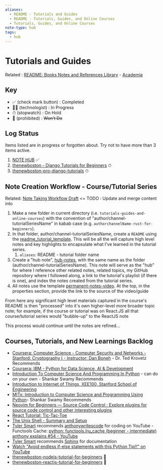 ```yaml
---
aliases:
  - README - Tutorials and Guides
  - README - Tutorials, Guides, and Online Courses
  - Tutorials, Guides, and Online Courses
note-type: hub
tags:
  - hub
---
```


# Tutorials and Guides

Related : [README: Books Notes and References Library](../Book%20Notes%20and%20References%20Library%20📚/README.md) - [Academia](../4-hub-notes-🚉/Academia.md)

## Key

- ✅ (check mark button) : Completed
- 🧑‍💻 (technologist) : In Progress
- ⏱ (stopwatch) : On Hold
- 🚫 (prohibited) : ~~Won't Do~~

## Log Status

Items listed are in progress or forgotten about. Try not to have more than 3 items active.

1. [NOTE HUB](LeetCode%20Interview%20Crash%20Course%20Data%20Structures%20and%20Algorithms/NOTE%20HUB.md) ✅
2. [thenewboston - Django Tutorials for Beginners](thenewboston-django-tutorial-for-beginners/thenewboston-django-tutorial-for-beginners.md) ⏱
3. [thenewboston-pro-django-tutorials](thenewboston-pro-django-tutorials/thenewboston-pro-django-tutorials.md) ⏱

## Note Creation Workflow - Course/Tutorial Series

Related: [Note Taking Workflow Draft](../_inbox/Note%20Taking%20Workflow%20Draft.md) <= TODO : Update and merge content into

1. Make a new folder in current directory (i.e. `tutorials-guides-and-online-courses`)
   with the convention of "author/channel-tutorialSeriesName" in kabab case
   (e.g. `authorchannelName-rust-for-beginners`).
2. In that folder, author/channel-tutorialSeriesName, create a `README` using
   the [readme_tutorial_template](../_templates/readme_tutorial_template.md).
   This will be all the will capture high level notes and key highlights to
   encapsulate what I've learned in the tutorial series.
   1. `aliases`: README - tutorial folder name
3. Create a "hub note", [hub-notes](../_templates/hub-notes.md), with the same name as the folder
   (author/channel-tutorialSeriesName). This note will serve as the "hub" for where I
   reference other related notes, related topics, my GitHub repository where I followed along,
   a link to the tutorial's playlist (if there is one), and index the notes created from
   the tutorial series.
4. All notes use the template [permanent-notes-video](../_templates/permanent-notes-video.md).
   At the top, in the properties section, provide the link to the source of the video/guide

From here any significant high level materials captured in the course's README is then
"processed" into it's own higher-level more broader topic note; for example, if the course
or tutorial was on React.JS all that course/tutorial series would "bubble-up" to the
ReactJS note

This process would continue until the notes are refined...

## Courses, Tutorials, and New Learnings Backlog

- [Coursera: Computer Science - Computer Security and Networks - Stanford: Cryptography I - Instructor: Dan Boneh](https://www.coursera.org/learn/crypto) - Dr. Ted Krovetz Recommends
- [Coursera: IBM - Python for Data Science, AI & Development](https://www.coursera.org/learn/python-for-applied-data-science-ai)
- [Introduction To Computer Science And Programming In Python](https://ocw.mit.edu/courses/6-0001-introduction-to-computer-science-and-programming-in-python-fall-2016/) - can do on your own - Shankar Swamy Recommends
- [Introduction to Internet of Things, XEE100, Stanford School of Engineering](https://online.stanford.edu/courses/xee100-introduction-internet-things)
- [MITx: Introduction to Computer Science and Programming Using Python](https://www.edx.org/learn/computer-science/massachusetts-institute-of-technology-introduction-to-computer-science-and-programming-using-python?index=product&queryID=3420e438ac2d916d1f5c8f3486fc69a0&position=1&results_level=first-level-results&term=introduction+to+computer+science+mit&objectID=course-956319ec-8665-4039-8bc6-32c9a9aea5e9&campaign=Introduction+to+Computer+Science+and+Programming+Using+Python&source=edX&product_category=course&placement_url=https%3A%2F%2Fwww.edx.org%2Fsearch)- Shankar Swamy Recommends
- [Neovim for Beginners — Source Code Control : Explore plugins for source code control and other interesting plugins](https://alpha2phi.medium.com/neovim-for-beginners-source-code-control-71139e4513a1)
- [React Tutorial: Tic-Tac-Toe](https://react.dev/learn/tutorial-tic-tac-toe)
- [The Unix Shell - Summary and Setup](https://swcarpentry.github.io/shell-novice/)
- [Tyler Smart](https://github.com/tjsmart) recommends [anthonywritescode](https://www.youtube.com/@anthonywritescode) for coding on YouTube - Functools Cache: [python: functools.lru_cache (beginner - intermediate) anthony explains #54 - YouTube](https://www.youtube.com/watch?v=K0Q5twtYxWY)
- [Tyler Smart](https://github.com/tjsmart) recommends [Sphinx](https://pypi.org/project/Sphinx/) for documentation
- [Watch "Avoid endless if-else statements with this Python Tip!!" on YouTube](https://youtube.com/shorts/UFdEp9wrtOY?feature=share)
- [thenewboston-nodejs-tutorial-for-beginners](thenewboston-nodejs-tutorial-for-beginners/thenewboston-nodejs-tutorial-for-beginners.md) 🚫
- [thenewboston-reactjs-tutorial-for-beginners](thenewboston-reactjs-tutorial-for-beginners/thenewboston-reactjs-tutorial-for-beginners.md) 🚫
